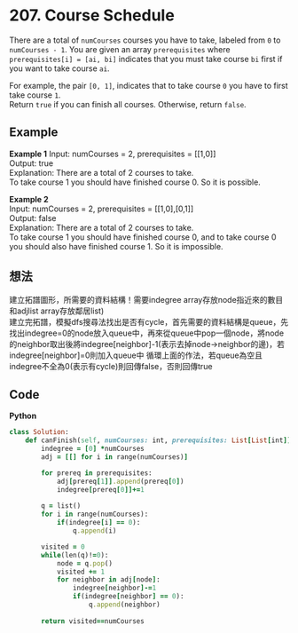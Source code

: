 # 207. Course Schedule
There are a total of `numCourses` courses you have to take, labeled from `0` to `numCourses - 1`. You are given an array `prerequisites` where `prerequisites[i] = [ai, bi]` indicates that you must take course `bi` first if you want to take course `ai`.  

For example, the pair `[0, 1]`, indicates that to take course `0` you have to first take course `1`.  
Return `true` if you can finish all courses. Otherwise, return `false`.

 
## Example
**Example 1**
Input: numCourses = 2, prerequisites = [[1,0]]  
Output: true  
Explanation: There are a total of 2 courses to take.   
To take course 1 you should have finished course 0. So it is possible.   

**Example 2**  
Input: numCourses = 2, prerequisites = [[1,0],[0,1]]  
Output: false  
Explanation: There are a total of 2 courses to take.  
To take course 1 you should have finished course 0, and to take course 0 you should also have finished course 1. So it is impossible.  

## 想法
建立拓譜圖形，所需要的資料結構！需要indegree array存放node指近來的數目和adjlist array存放鄰居list)  
建立完拓譜，模擬dfs搜尋法找出是否有cycle，首先需要的資料結構是queue，先找出indegree=0的node放入queue中，再來從queue中pop一個node，將node的neighbor取出後將indegree[neighbor]-1(表示去掉node->neighbor的邊)，若indegree[neighbor]=0則加入queue中 
循環上面的作法，若queue為空且indegree不全為0(表示有cycle)則回傳false，否則回傳true  

## Code
**Python**
```ruby
class Solution:
    def canFinish(self, numCourses: int, prerequisites: List[List[int]]) -> bool:
        indegree = [0] *numCourses
        adj = [[] for i in range(numCourses)]

        for prereq in prerequisites:
            adj[prereq[1]].append(prereq[0])
            indegree[prereq[0]]+=1
        
        q = list()
        for i in range(numCourses):
            if(indegree[i] == 0):
                q.append(i)

        visited = 0
        while(len(q)!=0):
            node = q.pop()
            visited += 1
            for neighbor in adj[node]:
                indegree[neighbor]-=1
                if(indegree[neighbor] == 0):
                    q.append(neighbor)
        
        return visited==numCourses
```
